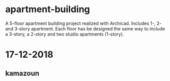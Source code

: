 # apartment-building

A 5-floor apartment building project realized with Archicad.
Includes 1-, 2- and 3-story apartment.
Each floor has be designed the same way to include a 3-story, a 2-story and two studio apartments (1-story).
# 17-12-2018
## kamazoun
